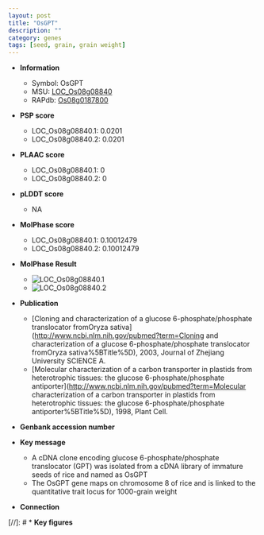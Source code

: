 ```yaml
---
layout: post
title: "OsGPT"
description: ""
category: genes
tags: [seed, grain, grain weight]
---
```


* **Information**  
    + Symbol: OsGPT  
    + MSU: [LOC_Os08g08840](http://rice.plantbiology.msu.edu/cgi-bin/ORF_infopage.cgi?orf=LOC_Os08g08840)  
    + RAPdb: [Os08g0187800](http://rapdb.dna.affrc.go.jp/viewer/gbrowse_details/irgsp1?name=Os08g0187800)  

* **PSP score**  
    + LOC_Os08g08840.1: 0.0201 
    + LOC_Os08g08840.2: 0.0201 

* **PLAAC score**  
    + LOC_Os08g08840.1: 0 
    + LOC_Os08g08840.2: 0 

* **pLDDT score**
    + NA


* **MolPhase score**
    + LOC_Os08g08840.1: 0.10012479
    + LOC_Os08g08840.2: 0.10012479

* **MolPhase Result**
    + ![LOC_Os08g08840.1](https://304243504.github.io/Pictures/LOC_Os08g/LOC_Os08g08840.1.png)
    + ![LOC_Os08g08840.2](https://304243504.github.io/Pictures/LOC_Os08g/LOC_Os08g08840.2.png)

* **Publication**  
    + [Cloning and characterization of a glucose 6-phosphate/phosphate translocator fromOryza sativa](http://www.ncbi.nlm.nih.gov/pubmed?term=Cloning and characterization of a glucose 6-phosphate/phosphate translocator fromOryza sativa%5BTitle%5D), 2003, Journal of Zhejiang University SCIENCE A.
    + [Molecular characterization of a carbon transporter in plastids from heterotrophic tissues: the glucose 6-phosphate/phosphate antiporter](http://www.ncbi.nlm.nih.gov/pubmed?term=Molecular characterization of a carbon transporter in plastids from heterotrophic tissues: the glucose 6-phosphate/phosphate antiporter%5BTitle%5D), 1998, Plant Cell.

* **Genbank accession number**  

* **Key message**  
    + A cDNA clone encoding glucose 6-phosphate/phosphate translocator (GPT) was isolated from a cDNA library of immature seeds of rice and named as OsGPT
    + The OsGPT gene maps on chromosome 8 of rice and is linked to the quantitative trait locus for 1000-grain weight

* **Connection**  

[//]: # * **Key figures**  


